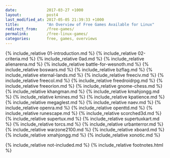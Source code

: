 ```yaml
---
date:             2017-03-27 +1000
layout:           post4
last_modified_at: 2017-05-05 21:39:33 +1000
title:            "An Overview of Free Games Available for Linux"
redirect_from:    /free-games/
permalink:        /free-linux-games/
categories:       free, games, overviews
---
```


{% include_relative 01-introduction.md %}
{% include_relative 02-criteria.md %}
{% include_relative 0ad.md %}
{% include_relative alienarena.md %}
{% include_relative battle-for-wesnoth.md %}
{% include_relative boswars.md %}
{% include_relative bzflag.md %}
{% include_relative eternal-lands.md %}
{% include_relative freeciv.md %}
{% include_relative freecol.md %}
{% include_relative freedroidrpg.md %}
{% include_relative freeorion.md %}
{% include_relative gnome-chess.md %}
{% include_relative khangman.md %}
{% include_relative kmahjongg.md %}
{% include_relative kmines.md %}
{% include_relative kpatience.md %}
{% include_relative megaglest.md %}
{% include_relative naev.md %}
{% include_relative openra.md %}
{% include_relative openttd.md %}
{% include_relative runescape.md %}
{% include_relative scorched3d.md %}
{% include_relative supertux.md %}
{% include_relative supertuxkart.md %}
{% include_relative torcs.md %}
{% include_relative urbanterror.md %}
{% include_relative warzone2100.md %}
{% include_relative xboard.md %}
{% include_relative xmahjongg.md %}
{% include_relative xonotic.md %}

{% include_relative not-included.md %}
{% include_relative footnotes.html %}
